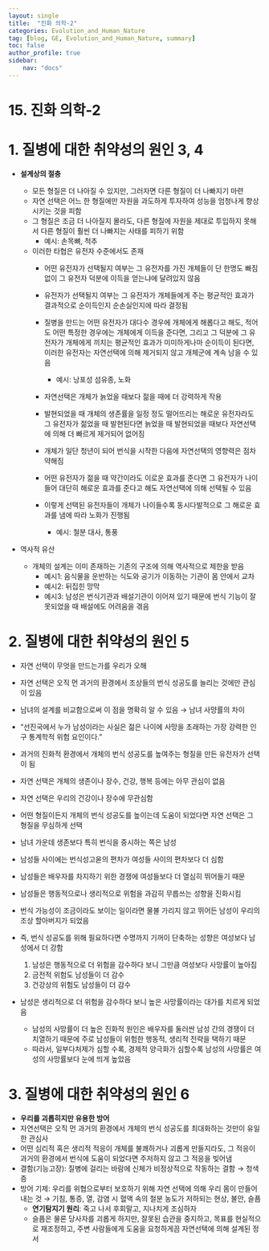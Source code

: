 ```yaml
---
layout: single
title:  "진화 의학-2"
categories: Evolution_and_Human_Nature
tag: [blog, GE, Evolution_and_Human_Nature, summary]
toc: false
author_profile: true
sidebar:
    nav: "docs"
---
```


# 15. 진화 의학-2

# 1. 질병에 대한 취약성의 원인 3, 4

- **설계상의 절충**
    - 모든 형질은 더 나아질 수 있지만, 그러자면 다른 형질이 더 나빠지기 마련
    - 자연 선택은 어느 한 형질에만 자원을 과도하게 투자하여 성능을 엄청나게 향상시키는 것을 피함
    - 그 형질은 조금 더 나아질지 몰라도, 다른 형질에 자원을 제대로 투입하지 못해서 다른 형질이 훨씬 더 나빠지는 사태를 피하기 위함
        - 예시: 손목뼈, 척추
    - 이러한 타협은 유전자 수준에서도 존재
        - 어떤 유전자가 선택될지 여부는 그 유전자를 가진 개체들이 단 한명도 빠짐없이 그 유전자 덕분에 이득을 얻는냐에 달려있지 않음
        - 유전자가 선택될지 여부는 그 유전자가 개체들에게 주는 평균적인 효과가 결과적으로 순이득인지 순손실인지에 따라 결정됨
        - 질병을 만드는 어떤 유전자가 대다수 경우에 개체에게 해롭다고 해도, 적어도 어떤 특정한 경우에는 개체에게 이득을 준다면, 그리고 그 덕분에 그 유전자가 개체에게 끼치는 평균적인 효과가 미미하게나마 순이득이 된다면, 이러한 유전자는 자연선택에 의해 제거되지 않고 개체군에 계속 남을 수 있음
            - 예시: 낭포성 섬유종, 노화
        
        - 자연선택은 개체가 늙었을 때보다 젊을 때에 더 강력하게 작용
        - 발현되었을 때 개체의 생존률을 일정 정도 떨어뜨리는 해로운 유전자라도 그 유전자가 젊었을 때 발현된다면 늙었을 때 발현되었을 때보다 자연선택에 의해 더 빠르게 제거되어 없어짐
        - 개체가 일단 청년이 되어 번식을 시작한 다음에 자연선택의 영향력은 점차 약해짐
        - 어떤 유전자가 젊을 때 약간이라도 이로운 효과를 준다면 그 유전자가 나이들어 대단히 해로운 효과를 준다고 해도 자연선택에 의해 선택될 수 있음
        - 이렇게 선택된 유전자들이 개체가 나이들수록 동시다발적으로 그 해로운 효과를 냄에 따라 노화가 진행됨
            - 예시: 철분 대사, 통풍

- 역사적 유산
    - 개체의 설계는 이미 존재하는 기존의 구조에 의해 역사적으로 제한을 받음
        - 예시1: 음식물을 운반하는 식도와 공기가 이동하는 기관이 몸 안에서 교차
        - 예시2: 뒤집힌 망막
        - 예시3: 남성은 번식기관과 배설기관이 이어져 있기 때문에 번식 기능이 잘못되었을 때 배설에도 어려움을 겪음

# 2. 질병에 대한 취약성의 원인 5

- 자연 선택이 무엇을 만드는가를 우리가 오해
- 자연 선택은 오직 먼 과거의 환경에서 조상들의 번식 성공도를 늘리는 것에만 관심이 있음
- 남녀의 설계를 비교함으로써 이 점을 명확히 알 수 있음 → 남녀 사먕률의 차이
- “선진국에서 누가 남성이라는 사실은 젊은 나이에 사망을 초래하는 가장 강력한 인구 통계학적 위험 요인이다.”

- 과거의 진화적 환경에서 개체의 번식 성공도를 높여주는 형질을 만든 유전자가 선택이 됨
- 자연 선택은 개체의 생존이나 장수, 건강, 행복 등에는 아무 관심이 없음
- 자연 선택은 우리의 건강이나 장수에 무관심함
- 어떤 형질이든지 개체의 번식 성공도를 높이는데 도움이 되었다면 자연 선택은 그 형질을 무심하게 선택

- 남녀 가운데 생존보다 특히 번식을 중시하는 쪽은 남성
- 남성들 사이에는 번식성고옫의 편차가 여성들 사이의 편차보다 더 심함
- 남성들은 배우자를 차지하기 위한 경쟁에 여성들보다 더 열심히 뛰어들기 때문
- 남성들은 행동적으로나 생리적으로 위험을 과감히 무릅쓰는 성향을 진화시킴
- 번식 가능성이 조금이라도 보이는 일이라면 물불 가리지 않고 뛰어든 남성이 우리의 조상 할아버지가 되었음
- 즉, 번식 성공도를 위해 필요하다면 수명까지 기꺼이 단축하는 성향은 여성보다 남성에서 더 강함
    1. 남성은 행동적으로 더 위험을 감수하다 보니 그만큼 여성보다 사망률이 높아짐
    2. 금전적 위험도 남성들이 더 감수
    3. 건강상의 위험도 남성들이 더 감수

- 남성은 생리적으로 더 위험을 감수하다 보니 높은 사망률이라는 대가를 치르게 되었음
    
    
    - 남성의 사망률이 더 높은 진화적 원인은 배우자를 둘러싼 남성 간의 경쟁이 더 치열하기 때문에 주로 남성들이 위험한 행동적, 생리적 전략을 택하기 때문
    - 따라서, 일부다처제가 심할 수록, 경제적 양극화가 심할수록 남성의 사망률은 여성의 사망률보다 눈에 띄게 높았음

# 3. 질병에 대한 취약성의 원인 6

- **우리를 괴롭히지만 유용한 방어**
- 자연선택은 오직 먼 과거의 환경에서 개체의 번식 성공도를 최대화하는 것만이 유일한 관심사
- 어떤 심리적 혹은 생리적 적응이 개체를 불쾌하거나 괴롭게 만들지라도, 그 적응이 과거의 환경에서 번식에 도움이 되었다면 주저하지 않고 그 적응을 빚어냄
- 결함(기능고장): 질병에 걸리는 바람에 신체가 비정상적으로 작동하는 결함 → 청색증
- 방어 기제: 우리를 위협으로부터 보호하기 위해 자연 선택에 의해 우리 몸이 만들어내는 것 → 기침, 통증, 열, 감염 시 혈액 속의 철분 농도가 저하되는 현상, 불안, 슬픔
    - **연기탐지기 원리**: 죽고 나서 후회말고, 지나치게 조심하자
    - 슬픔은 물론 당사자를 괴롭게 하지만, 잘못된 습관을 중지하고, 목표를 현실적으로 재조정하고, 주변 사람들에게 도움을 요청하게끔 자연선택에 의해 설계된 정서